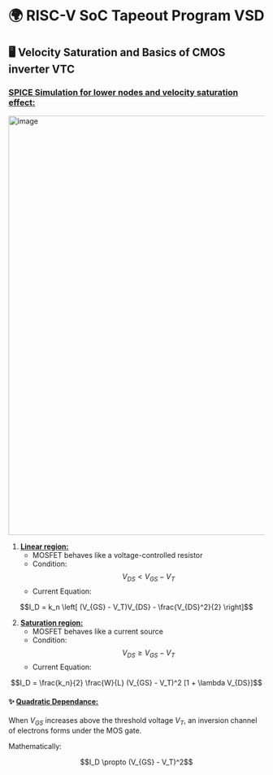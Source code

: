 # 🌍 RISC-V SoC Tapeout Program VSD
## 🖥️ Velocity Saturation and Basics of CMOS inverter VTC
### <ins>SPICE Simulation for lower nodes and velocity saturation effect: </ins>
<img width="1547" height="825" alt="image" src="https://github.com/user-attachments/assets/cd5498e3-d5c4-4de0-b666-6eb658a7fe78" />

<br>

1. **<ins>Linear region:</ins>**
  	- MOSFET behaves like a voltage-controlled resistor
  	- Condition:
    $$V_{DS} < V_{GS} - V_T$$
  	- Current Equation:
<p align="center">
    $$I_D = k_n \left[ (V_{GS} - V_T)V_{DS} - \frac{V_{DS}^2}{2} \right]$$ 

</p>


2. **<ins>Saturation region:</ins>**
   - MOSFET behaves like a current source
   - Condition:
     $$V_{DS} \geq V_{GS} - V_T$$
  	- Current Equation:
<p align="center">
    $$I_D = \frac{k_n}{2} \frac{W}{L} (V_{GS} - V_T)^2 [1 + \lambda V_{DS}]$$
	​
</p>


#### ✨ <ins>Quadratic Dependance:</ins>
When $V_{GS}$ increases above the threshold voltage $V_T$, an inversion channel of electrons forms under the MOS gate.

Mathematically:
​<br>
<p align="center">
$$I_D \propto (V_{GS} - V_T)^2$$
</p>

